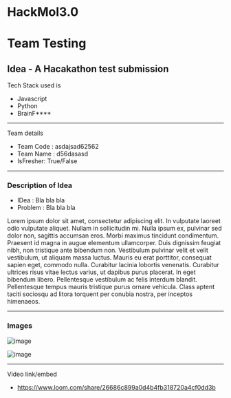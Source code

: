 ﻿# HackMol3.0
# Team Testing 
## Idea - A Hacakathon test submission

Tech Stack used is 
- Javascript
- Python
- BrainF****

---
 Team details
- Team Code : asdajsad62562
- Team Name : d56dasasd
- IsFresher: True/False

---
### Description of Idea

- IDea : Bla bla bla
- Problem : Bla bla bla

Lorem ipsum dolor sit amet, consectetur adipiscing elit. In vulputate laoreet odio vulputate aliquet. Nullam in sollicitudin mi. Nulla ipsum ex, pulvinar sed dolor non, sagittis accumsan eros. Morbi maximus tincidunt condimentum. Praesent id magna in augue elementum ullamcorper. Duis dignissim feugiat nibh, non tristique ante bibendum non. Vestibulum pulvinar velit et velit vestibulum, ut aliquam massa luctus. Mauris eu erat porttitor, consequat sapien eget, commodo nulla. Curabitur lacinia lobortis venenatis. Curabitur ultrices risus vitae lectus varius, ut dapibus purus placerat. In eget bibendum libero. Pellentesque vestibulum ac felis interdum blandit. Pellentesque tempus mauris tristique purus ornare vehicula. Class aptent taciti sociosqu ad litora torquent per conubia nostra, per inceptos himenaeos.

---
### Images

![image](https://user-images.githubusercontent.com/64721638/155871181-92f700d8-f0d5-4ea6-9f23-ad991d4d82f3.png)

![image](https://user-images.githubusercontent.com/64721638/155871198-1f3fba16-d0f0-4acb-9e7d-bcc832cdf52e.png)

---
Video link/embed


- https://www.loom.com/share/26686c899a0d4b4fb318720a4cf0dd3b
